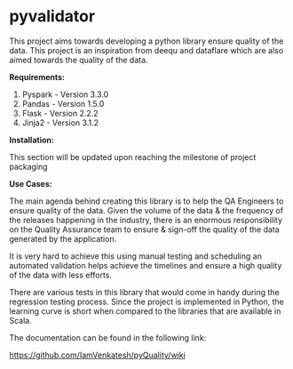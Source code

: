 # pyvalidator

This project aims towards developing a python library ensure quality of the data. This project is an inspiration from deequ and 
dataflare which are also aimed towards the quality of the data.

**Requirements:**

1. Pyspark - Version 3.3.0
2. Pandas - Version 1.5.0
3. Flask - Version 2.2.2
4. Jinja2 - Version 3.1.2

**Installation:**

This section will be updated upon reaching the milestone of project packaging

**Use Cases:**

The main agenda behind creating this library is to help the QA Engineers to ensure quality of the data. Given the volume of the data & the frequency of the releases happening in the industry, there is an enormous responsibility on the Quality Assurance team to ensure & sign-off the quality of the data generated by the application. 

It is very hard to achieve this using manual testing and scheduling an automated validation helps achieve the timelines and ensure a high quality of the data with less efforts.

There are various tests in this library that would come in handy during the regression testing process. Since the project is implemented in Python, the learning curve is short when compared to the libraries that are available in Scala.

The documentation can be found in the following link:

https://github.com/IamVenkatesh/pyQuality/wiki
